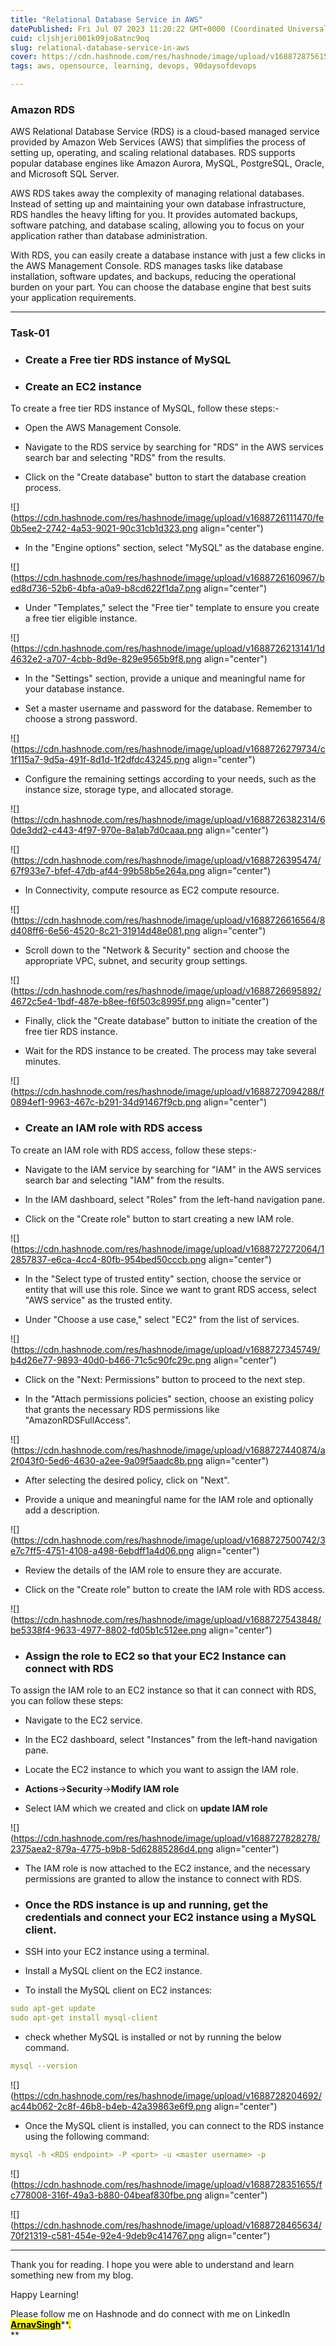 ```yaml
---
title: "Relational Database Service in AWS"
datePublished: Fri Jul 07 2023 11:20:22 GMT+0000 (Coordinated Universal Time)
cuid: cljshjeri001k09jo8atnc9oq
slug: relational-database-service-in-aws
cover: https://cdn.hashnode.com/res/hashnode/image/upload/v1688728756157/50757bac-9d0c-4939-8778-c0e2182dcbb4.png
tags: aws, opensource, learning, devops, 90daysofdevops

---
```


### **Amazon RDS**

AWS Relational Database Service (RDS) is a cloud-based managed service provided by Amazon Web Services (AWS) that simplifies the process of setting up, operating, and scaling relational databases. RDS supports popular database engines like Amazon Aurora, MySQL, PostgreSQL, Oracle, and Microsoft SQL Server.

AWS RDS takes away the complexity of managing relational databases. Instead of setting up and maintaining your own database infrastructure, RDS handles the heavy lifting for you. It provides automated backups, software patching, and database scaling, allowing you to focus on your application rather than database administration.

With RDS, you can easily create a database instance with just a few clicks in the AWS Management Console. RDS manages tasks like database installation, software updates, and backups, reducing the operational burden on your part. You can choose the database engine that best suits your application requirements.

---

### **Task-01**

* ### **Create a Free tier RDS instance of MySQL**
    
* ### **Create an EC2 instance**
    

To create a free tier RDS instance of MySQL, follow these steps:-

* Open the AWS Management Console.
    
* Navigate to the RDS service by searching for "RDS" in the AWS services search bar and selecting "RDS" from the results.
    
* Click on the "Create database" button to start the database creation process.
    

![](https://cdn.hashnode.com/res/hashnode/image/upload/v1688726111470/fe0b5ee2-2742-4a53-9021-90c31cb1d323.png align="center")

* In the "Engine options" section, select "MySQL" as the database engine.
    

![](https://cdn.hashnode.com/res/hashnode/image/upload/v1688726160967/bed8d736-52b6-4bfa-a0a9-b8cd622f1da7.png align="center")

* Under "Templates," select the "Free tier" template to ensure you create a free tier eligible instance.
    

![](https://cdn.hashnode.com/res/hashnode/image/upload/v1688726213141/1d4632e2-a707-4cbb-8d9e-829e9565b9f8.png align="center")

* In the "Settings" section, provide a unique and meaningful name for your database instance.
    
* Set a master username and password for the database. Remember to choose a strong password.
    

![](https://cdn.hashnode.com/res/hashnode/image/upload/v1688726279734/c1f115a7-9d5a-491f-8d1d-1f2dfdc43245.png align="center")

* Configure the remaining settings according to your needs, such as the instance size, storage type, and allocated storage.
    

![](https://cdn.hashnode.com/res/hashnode/image/upload/v1688726382314/60de3dd2-c443-4f97-970e-8a1ab7d0caaa.png align="center")

![](https://cdn.hashnode.com/res/hashnode/image/upload/v1688726395474/67f933e7-bfef-47db-af44-99b58b5e264a.png align="center")

* In Connectivity, compute resource as EC2 compute resource.
    

![](https://cdn.hashnode.com/res/hashnode/image/upload/v1688726616564/8d408ff6-6e56-4520-8c21-31914d48e081.png align="center")

* Scroll down to the "Network & Security" section and choose the appropriate VPC, subnet, and security group settings.
    

![](https://cdn.hashnode.com/res/hashnode/image/upload/v1688726695892/4672c5e4-1bdf-487e-b8ee-f6f503c8995f.png align="center")

* Finally, click the "Create database" button to initiate the creation of the free tier RDS instance.
    
* Wait for the RDS instance to be created. The process may take several minutes.
    

![](https://cdn.hashnode.com/res/hashnode/image/upload/v1688727094288/f0894ef1-9963-467c-b291-34d91467f9cb.png align="center")

* ### **Create an IAM role with RDS access**
    

To create an IAM role with RDS access, follow these steps:-

* Navigate to the IAM service by searching for "IAM" in the AWS services search bar and selecting "IAM" from the results.
    
* In the IAM dashboard, select "Roles" from the left-hand navigation pane.
    
* Click on the "Create role" button to start creating a new IAM role.
    

![](https://cdn.hashnode.com/res/hashnode/image/upload/v1688727272064/12857837-e6ca-4cc4-80fb-954bed50cccb.png align="center")

* In the "Select type of trusted entity" section, choose the service or entity that will use this role. Since we want to grant RDS access, select "AWS service" as the trusted entity.
    
* Under "Choose a use case," select "EC2" from the list of services.
    

![](https://cdn.hashnode.com/res/hashnode/image/upload/v1688727345749/b4d26e77-9893-40d0-b466-71c5c90fc29c.png align="center")

* Click on the "Next: Permissions" button to proceed to the next step.
    
* In the "Attach permissions policies" section, choose an existing policy that grants the necessary RDS permissions like "AmazonRDSFullAccess".
    

![](https://cdn.hashnode.com/res/hashnode/image/upload/v1688727440874/a2f043f0-5ed6-4630-a2ee-9a09f5aadc8b.png align="center")

* After selecting the desired policy, click on "Next".
    
* Provide a unique and meaningful name for the IAM role and optionally add a description.
    

![](https://cdn.hashnode.com/res/hashnode/image/upload/v1688727500742/3e7c7ff5-4751-4108-a498-6ebdff1a4d06.png align="center")

* Review the details of the IAM role to ensure they are accurate.
    
* Click on the "Create role" button to create the IAM role with RDS access.
    

![](https://cdn.hashnode.com/res/hashnode/image/upload/v1688727543848/be5338f4-9633-4977-8802-fd05b1c512ee.png align="center")

* ### **Assign the role to EC2 so that your EC2 Instance can connect with RDS**
    

To assign the IAM role to an EC2 instance so that it can connect with RDS, you can follow these steps:

* Navigate to the EC2 service.
    
* In the EC2 dashboard, select "Instances" from the left-hand navigation pane.
    
* Locate the EC2 instance to which you want to assign the IAM role.
    
* **Actions**\-&gt;**Security**\-&gt;**Modify IAM role**
    
* Select IAM which we created and click on **update IAM role**
    

![](https://cdn.hashnode.com/res/hashnode/image/upload/v1688727828278/2375aea2-879a-4775-b9b8-5d62885286d4.png align="center")

* The IAM role is now attached to the EC2 instance, and the necessary permissions are granted to allow the instance to connect with RDS.
    
* ### **Once the RDS instance is up and running, get the credentials and connect your EC2 instance using a MySQL client.**
    
* SSH into your EC2 instance using a terminal.
    
* Install a MySQL client on the EC2 instance.
    
* To install the MySQL client on EC2 instances:
    

```yaml
sudo apt-get update
sudo apt-get install mysql-client
```

* check whether MySQL is installed or not by running the below command.
    

```yaml
mysql --version
```

![](https://cdn.hashnode.com/res/hashnode/image/upload/v1688728204692/ac44b062-2c8f-46b8-b4eb-42a39863e6f9.png align="center")

* Once the MySQL client is installed, you can connect to the RDS instance using the following command:
    

```yaml
mysql -h <RDS endpoint> -P <port> -u <master username> -p
```

![](https://cdn.hashnode.com/res/hashnode/image/upload/v1688728351655/fc778008-316f-49a3-b880-04beaf830fbe.png align="center")

![](https://cdn.hashnode.com/res/hashnode/image/upload/v1688728465634/70f21319-c581-454e-92e4-9deb9c414767.png align="center")

---

Thank you for reading. I hope you were able to understand and learn something new from my blog.

Happy Learning!

Please follow me on Hashnode and do connect with me on LinkedIn [**<mark>ArnavSingh</mark>**](https://www.linkedin.com/in/arnav-singh-6897b7226/)**<mark>.</mark>  
**
